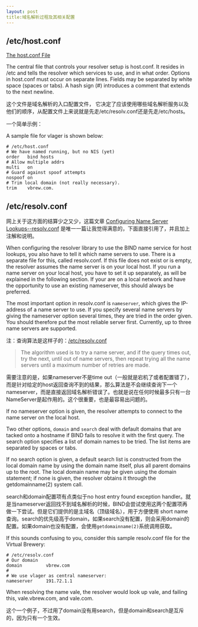 ```yaml
---
layout: post
title:域名解析过程及其相关配置
---
```



## /etc/host.conf

[The host.conf File](http://www.tldp.org/LDP/nag/node82.html#SECTION008110000)

>
The central file that controls your resolver setup is host.conf. It resides in /etc and tells the resolver which services to use, and in what order.
Options in host.conf must occur on separate lines. Fields may be separated by white space (spaces or tabs). A hash sign (#) introduces a comment that extends to the next newline.

这个文件是域名解析的入口配置文件， 它决定了应该使用哪些域名解析服务以及他们的顺序，从配置文件上来说就是先走/etc/resolv.conf还是先走/etc/hosts。

一个简单示例：
>
A sample file for vlager is shown below:
>
    # /etc/host.conf
    # We have named running, but no NIS (yet)
    order   bind hosts
    # Allow multiple addrs
    multi   on
    # Guard against spoof attempts
    nospoof on
    # Trim local domain (not really necessary).
    trim    vbrew.com.


## /etc/resolv.conf

网上关于这方面的结算少之又少，这篇文章 [Configuring Name Server Lookups--resolv.conf](http://www.tldp.org/LDP/nag/node84.html) 是唯一一篇让我觉得满意的，下面直接引用了，并且加上注解和说明。

>
When configuring the resolver library to use the BIND name service for host lookups, you also have to tell it which name servers to use. There is a separate file for this, called resolv.conf. If this file does not exist or is empty, the resolver assumes the name server is on your local host.
If you run a name server on your local host, you have to set it up separately, as will be explained in the following section. If your are on a local network and have the opportunity to use an existing nameserver, this should always be preferred.


>
The most important option in resolv.conf is `nameserver`, which gives the IP-address of a name server to use. If you specify several name servers by giving the nameserver option several times, they are tried in the order given. You should therefore put the most reliable server first. Currently, up to three name servers are supported.

注：查询算法是这样子的：[/etc/resolv.conf](http://manpages.ubuntu.com/manpages/natty/man5/resolv.conf.5.html)
> The algorithm used is to try a name server, and if the  query  times out, try the next, until out of name servers, then repeat trying all the name servers until a maximum number of retries are made.

需要注意的是，如果nameserver不是time out（一般就是宕机了或者配置错了），而是针对给定的host返回查询不到的结果，那么算法是不会继续查询下一个nameserver，而是直接返回域名解析错误了。也就是说在任何时候最多只有一台NameServer是起作用的。这个很重要，也是最容易出问题的。

>
If no nameserver option is given, the resolver attempts to connect to the name server on the local host.

>
Two other options, `domain` and `search` deal with default domains that are tacked onto a hostname if BIND fails to resolve it with the first query. The search option specifies a list of domain names to be tried. The list items are separated by spaces or tabs.

>
If no search option is given, a default search list is constructed from the local domain name by using the domain name itself, plus all parent domains up to the root. The local domain name may be given using the domain statement; if none is given, the resolver obtains it through the getdomainname(2) system call.

search和domain配置项有点类似于no host entry found exception handler。就是当nameserver返回找不到域名解析的时候，BIND会尝试使用这两个配置项再做一下尝试。但是它们提供的是主域名（顶级域名），用于方便使用 short name 查询。search的优先级高于domain，如果search没有配置，则会采用domain的配置。如果domain也没有配置，会使用`getdomainname(2)`系统调用获取。

>
If this sounds confusing to you, consider this sample resolv.conf file for the Virtual Brewery:
>
    # /etc/resolv.conf
    # Our domain
    domain         vbrew.com
    #
    # We use vlager as central nameserver:
    nameserver     191.72.1.1
>
When resolving the name vale, the resolver would look up vale, and failing this, vale.vbrew.com, and vale.com.

这个一个例子，不过用了domain没有用search，但是domain和search是互斥的，因为只有一个生效。

